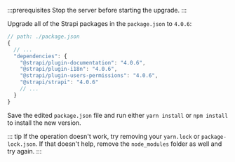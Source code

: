 :::prerequisites
Stop the server before starting the upgrade. 
:::

Upgrade all of the Strapi packages in the `package.json` to `4.0.6`:

```jsx
// path: ./package.json
{
  // ...
  "dependencies": {
    "@strapi/plugin-documentation": "4.0.6",
    "@strapi/plugin-i18n": "4.0.6",
    "@strapi/plugin-users-permissions": "4.0.6",
    "@strapi/strapi": "4.0.6"
    // ...
  }
}

```
<!--:::: tabs card

::: tab 4.0.0

```json
{
  // ...
  "dependencies": {
    "@strapi/plugin-documentation": "4.0.0",
    "@strapi/plugin-i18n": "4.0.6",
    "@strapi/plugin-users-permissions": "4.0.0",
    "@strapi/strapi": "4.0.0"
    // ...
  }
}
```

:::

::: tab 4.0.6

```json
{
  // ...
  "dependencies": {
    "@strapi/plugin-documentation": "4.0.6",
    "@strapi/plugin-i18n": "4.0.6",
    "@strapi/plugin-users-permissions": "4.0.6",
    "@strapi/strapi": "4.0.6"
    // ...
  }
}
```

:::

::::-->
Save the edited `package.json` file and run either `yarn install` or `npm install` to install the new version.

::: tip
If the operation doesn't work, try removing your `yarn.lock` or `package-lock.json`. If that doesn't help, remove the `node_modules` folder as well and try again.
:::